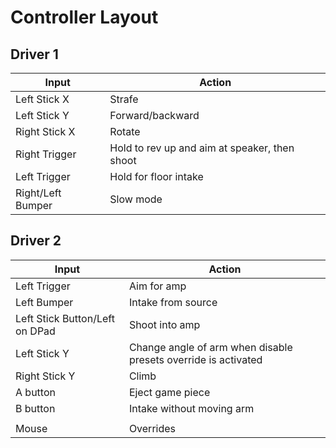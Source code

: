 # Controller Layout

## Driver 1

| Input             | Action                                        |
|-------------------|-----------------------------------------------|
| Left Stick X      | Strafe                                        |
| Left Stick Y      | Forward/backward                              |
| Right Stick X     | Rotate                                        |
| Right Trigger     | Hold to rev up and aim at speaker, then shoot |
| Left Trigger      | Hold for floor intake                         |
| Right/Left Bumper | Slow mode                                     |

## Driver 2

| Input                          | Action                                                         |
|--------------------------------|----------------------------------------------------------------|
| Left Trigger                   | Aim for amp                                                    |
| Left Bumper                    | Intake from source                                             |
| Left Stick Button/Left on DPad | Shoot into amp                                                 |
| Left Stick Y                   | Change angle of arm when disable presets override is activated |
| Right Stick Y                  | Climb                                                          |
| A button                       | Eject game piece                                               |
| B button                       | Intake without moving arm                                      |
|                                |                                                                |
| Mouse                          | Overrides                                                      |
